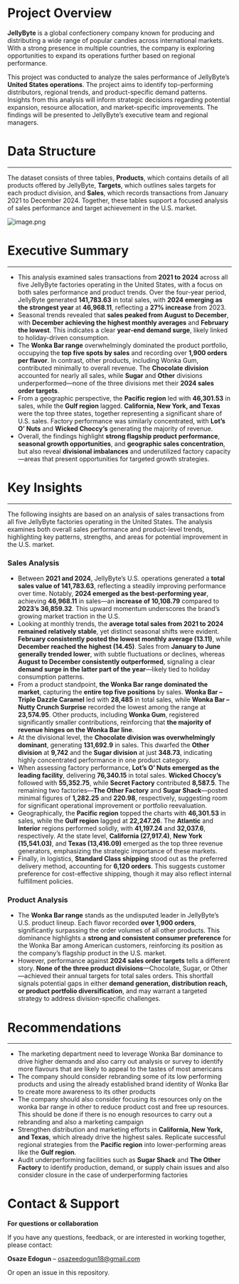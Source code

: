 # Project Overview
**JellyByte** is a global confectionery company known for producing and distributing a wide range of popular candies across international markets. With a strong presence in multiple countries, the company is exploring opportunities to expand its operations further based on regional performance.

This project was conducted to analyze the sales performance of JellyByte’s **United States operations**. The project aims to identify top-performing distributors, regional trends, and product-specific demand patterns. Insights from this analysis will inform strategic decisions regarding potential expansion, resource allocation, and market-specific improvements. The findings will be presented to JellyByte’s executive team and regional managers.

# Data Structure

---

The dataset consists of three tables, **Products**, which contains details of all products offered by JellyByte, **Targets**, which outlines sales targets for each product division, and **Sales**, which records transactions from January 2021 to December 2024. Together, these tables support a focused analysis of sales performance and target achievement in the U.S. market.

![image.png](attachment:0f51dd60-ce90-44b2-87e4-5d05c6e9c4e6:image.png)

# Executive Summary

---

- This analysis examined sales transactions from **2021 to 2024** across all five JellyByte factories operating in the United States, with a focus on both sales performance and product trends. Over the four-year period, JellyByte generated **141,783.63** in total sales, with **2024 emerging as the strongest year** at **46,968.11**, reflecting a **27% increase** from 2023.
- Seasonal trends revealed that **sales peaked from August to December**, with **December achieving the highest monthly averages** and **February the lowest**. This indicates a clear **year-end demand surge**, likely linked to holiday-driven consumption.
- The **Wonka Bar range** overwhelmingly dominated the product portfolio, occupying the **top five spots by sales** and recording over **1,900 orders per flavor**. In contrast, other products, including Wonka Gum, contributed minimally to overall revenue. The **Chocolate division** accounted for nearly all sales, while **Sugar** and **Other** divisions underperformed—none of the three divisions met their **2024 sales order targets**.
- From a geographic perspective, the **Pacific region** led with **46,301.53** in sales, while the **Gulf region** lagged. **California, New York, and Texas** were the top three states, together representing a significant share of U.S. sales. Factory performance was similarly concentrated, with **Lot’s O’ Nuts** and **Wicked Choccy’s** generating the majority of revenue.
- Overall, the findings highlight **strong flagship product performance**, **seasonal growth opportunities**, and **geographic sales concentration**, but also reveal **divisional imbalances** and underutilized factory capacity—areas that present opportunities for targeted growth strategies.

# Key Insights

---

The following insights are based on an analysis of sales transactions from all five JellyByte factories operating in the United States. The analysis examines both overall sales performance and product-level trends, highlighting key patterns, strengths, and areas for potential improvement in the U.S. market.

### Sales Analysis

- Between **2021 and 2024**, JellyByte’s U.S. operations generated a **total sales value of 141,783.63**, reflecting a steadily improving performance over time. Notably, **2024 emerged as the best-performing year**, achieving **46,968.11** in sales—an **increase of 10,108.79** compared to **2023’s 36,859.32**. This upward momentum underscores the brand’s growing market traction in the U.S.
- Looking at monthly trends, the **average total sales from 2021 to 2024 remained relatively stable**, yet distinct seasonal shifts were evident. **February consistently posted the lowest monthly average (13.11)**, while **December reached the highest (14.45)**. Sales from **January to June generally trended lower**, with subtle fluctuations or declines, whereas **August to December consistently outperformed**, signaling a clear **demand surge in the latter part of the year**—likely tied to holiday consumption patterns.
- From a product standpoint, **the Wonka Bar range dominated the market**, capturing the **entire top five positions** by sales. **Wonka Bar – Triple Dazzle Caramel** led with **28,485** in total sales, while **Wonka Bar – Nutty Crunch Surprise** recorded the lowest among the range at **23,574.95**. Other products, including **Wonka Gum**, registered significantly smaller contributions, reinforcing that **the majority of revenue hinges on the Wonka Bar line**.
- At the divisional level, the **Chocolate division was overwhelmingly dominant**, generating **131,692.9** in sales. This dwarfed the **Other division** at **9,742** and the **Sugar division** at just **348.73**, indicating highly concentrated performance in one product category.
- When assessing factory performance, **Lot’s O’ Nuts emerged as the leading facility**, delivering **76,340.15** in total sales. **Wicked Choccy’s** followed with **55,352.75**, while **Secret Factory** contributed **8,587.5**. The remaining two factories—**The Other Factory** and **Sugar Shack**—posted minimal figures of **1,282.25** and **220.98**, respectively, suggesting room for significant operational improvement or portfolio reevaluation.
- Geographically, the **Pacific region** topped the charts with **46,301.53** in sales, while the **Gulf region** lagged at **22,247.26**. The **Atlantic** and **Interior** regions performed solidly, with **41,197.24** and **32,037.6**, respectively. At the state level, **California (27,917.4)**, **New York (15,541.03)**, and **Texas (13,416.09)** emerged as the top three revenue generators, emphasizing the strategic importance of these markets.
- Finally, in logistics, **Standard Class shipping** stood out as the preferred delivery method, accounting for **6,120 orders**. This suggests customer preference for cost-effective shipping, though it may also reflect internal fulfillment policies.

### **Product Analysis**

- The **Wonka Bar range** stands as the undisputed leader in JellyByte’s U.S. product lineup. Each flavor recorded **over 1,900 orders**, significantly surpassing the order volumes of all other products. This dominance highlights a **strong and consistent consumer preference** for the Wonka Bar among American customers, reinforcing its position as the company’s flagship product in the U.S. market.
- However, performance against **2024 sales order targets** tells a different story. **None of the three product divisions**—Chocolate, Sugar, or Other—achieved their annual targets for total sales orders. This shortfall signals potential gaps in either **demand generation, distribution reach, or product portfolio diversification**, and may warrant a targeted strategy to address division-specific challenges.

# Recommendations

---

- The marketing department need to leverage Wonka Bar dominance to drive higher demands and also carry out analysis or survey to identify more flavours that are likely to appeal to the tastes of most americans
- The company should consider rebranding some of its low performing products and using the already established brand identity of Wonka Bar to create more awareness to its other products
- The company should also consider focusing its resources only on the wonka bar range in other to reduce product cost and free up resources. This should be done if there is no enough resources to carry out a rebranding and also a marketing campaign
- Strengthen distribution and marketing efforts in **California, New York, and Texas**, which already drive the highest sales. Replicate successful regional strategies from the **Pacific region** into lower-performing areas like the **Gulf region**.
- Audit underperforming facilities such as **Sugar Shack** and **The Other Factory** to identify production, demand, or supply chain issues and also consider closure in the case of underperforming factories

# Contact & Support

**For questions or collaboration**

If you have any questions, feedback, or are interested in working together, please contact:

**Osaze Edogun**  – osazeedogun18@gmail.com

Or open an issue in this repository.
